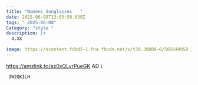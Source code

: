 ```yaml
---
title: "Womens Sunglasses   "
date: 2025-06-08T13:03:50.638Z
tags: " 2025-06-08"
Category: "style "
description: |+
  4.XX

image: https://scontent.fdbd5-1.fna.fbcdn.net/v/t39.30808-6/502644050_122163074540522111_1547121912780099398_n.jpg?_nc_cat=110&ccb=1-7&_nc_sid=127cfc&_nc_ohc=NIputTsMY4wQ7kNvwFcYkhv&_nc_oc=AdkXeN4U4bZLb_QYAwkZMVgZKvknvZsvQEvgawmgVtKUlKz3S8mr76N2BPFqCjBd-MfdZcuETBt7PFzc5rhioDrH&_nc_zt=23&_nc_ht=scontent.fdbd5-1.fna&_nc_gid=2cYTR7UhkrzRW5ihoW_w9A&oh=00_AfPisEtn1BchEqT1Um_jJAlJlGVXT6tIJJTbEK0yVdQgxA&oe=684B58F2
---
```

https://amzlink.to/az0xQLyrPueGK  AD \
<pre><code class="language-js" data-prismjs-copy=" IW2QKILH "> IW2QKILH </code></pre>